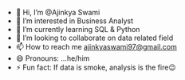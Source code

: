 - 👋 Hi, I’m @Ajinkya Swami
- 👀 I’m interested in Business Analyst
- 🌱 I’m currently learning SQL & Python
- 💞️ I’m looking to collaborate on data related field
- 📫 How to reach me ajinkyaswami97@gmail.com
- 😄 Pronouns: ...he/him
- ⚡ Fun fact: If data is smoke, analysis is the fire😉

<!---
AjinkyaSwami21/AjinkyaSwami21 is a ✨ special ✨ repository because its `README.md` (this file) appears on your GitHub profile.
You can click the Preview link to take a look at your changes.
--->
